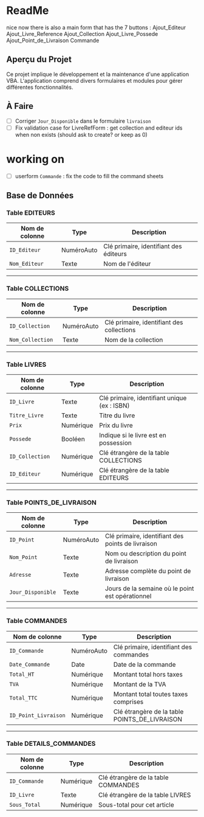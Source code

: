 # ReadMe
nice now there is also a main form that has the 7 buttons :
Ajout_Editeur
Ajout_Livre_Reference
Ajout_Collection
Ajout_Livre_Possede
Ajout_Point_de_Livraison
Commande

## Aperçu du Projet

Ce projet implique le développement et la maintenance d'une application VBA. L'application comprend divers formulaires et modules pour gérer différentes fonctionnalités.

## À Faire

- [ ] Corriger `Jour_Disponible` dans le formulaire `livraison`
- [ ] Fix validation case for LivreRefForm : get collection and editeur ids when non exists (should ask to create? or keep as 0)
# working on 
- [ ]  userform `Commande` : fix the code to fill the command sheets

## Base de Données


### **Table EDITEURS**

| Nom de colonne   | Type          | Description                                       |
|------------------|---------------|---------------------------------------------------|
| `ID_Editeur`     | NuméroAuto    | Clé primaire, identifiant des éditeurs           |
| `Nom_Editeur`    | Texte         | Nom de l'éditeur                                 |

---

### **Table COLLECTIONS**
| Nom de colonne   | Type          | Description                                       |
|------------------|---------------|---------------------------------------------------|
| `ID_Collection`  | NuméroAuto    | Clé primaire, identifiant des collections         |
| `Nom_Collection` | Texte         | Nom de la collection                             |

---

### **Table LIVRES**
| Nom de colonne      | Type          | Description                                       |
|---------------------|---------------|---------------------------------------------------|
| `ID_Livre`          | Texte         | Clé primaire, identifiant unique (ex : ISBN)      |
| `Titre_Livre`       | Texte         | Titre du livre                                   |
`Prix` | Numérique | Prix du livre
| `Possede`              | Booléen       | Indique si le livre est en possession |
| `ID_Collection`     | Numérique     | Clé étrangère de la table COLLECTIONS            |
| `ID_Editeur`        | Numérique     | Clé étrangère de la table EDITEURS               |

---

### **Table POINTS_DE_LIVRAISON**
| Nom de colonne       | Type          | Description                                       |
|----------------------|---------------|---------------------------------------------------|
| `ID_Point`           | NuméroAuto    | Clé primaire, identifiant des points de livraison |
| `Nom_Point`          | Texte         | Nom ou description du point de livraison         |
| `Adresse`            | Texte         | Adresse complète du point de livraison           |
| `Jour_Disponible`    | Texte         | Jours de la semaine où le point est opérationnel |

---

### **Table COMMANDES**
| Nom de colonne       | Type          | Description                                       |
|----------------------|---------------|---------------------------------------------------|
| `ID_Commande`        | NuméroAuto    | Clé primaire, identifiant des commandes          |
| `Date_Commande`      | Date          | Date de la commande                              |
| `Total_HT`           | Numérique     | Montant total hors taxes                         |
| `TVA`                | Numérique     | Montant de la TVA                                |
| `Total_TTC`          | Numérique     | Montant total toutes taxes comprises             |
| `ID_Point_Livraison` | Numérique     | Clé étrangère de la table POINTS_DE_LIVRAISON     |

---

### **Table DETAILS_COMMANDES**
| Nom de colonne       | Type          | Description                                       |
|----------------------|---------------|---------------------------------------------------|
| `ID_Commande`        | Numérique     | Clé étrangère de la table COMMANDES              |
| `ID_Livre`           | Texte         | Clé étrangère de la table LIVRES                 |
| `Sous_Total`         | Numérique     | Sous-total pour cet article                      |
